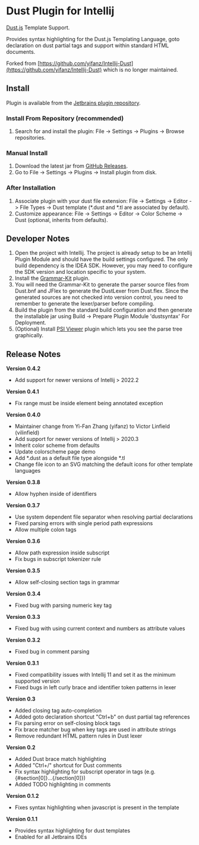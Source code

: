 # Dust Plugin for Intellij

[Dust.js](http://linkedin.github.com/dustjs/) Template Support.

Provides syntax highlighting for the Dust.js Templating Language, goto declaration on dust partial tags and support
within standard HTML documents.

Forked from [https://github.com/yifanz/Intellij-Dust](https://github.com/yifanz/Intellij-Dust)
which is no longer maintained.

## Install

Plugin is available from the [Jetbrains plugin repository](https://plugins.jetbrains.com/plugin/16458-dust-js).

### Install From Repository (recommended)

1. Search for and install the plugin: File -> Settings -> Plugins -> Browse repositories.

### Manual Install

1. Download the latest jar from [GitHub Releases](https://github.com/vilinfield/Intellij-Dust/releases).
2. Go to File -> Settings -> Plugins -> Install plugin from disk.

### After Installation

1. Associate plugin with your dust file extension: File -> Settings -> Editor -> File Types -> Dust template (*.dust and *.tl are associated by default).
2. Customize appearance: File -> Settings -> Editor -> Color Scheme -> Dust (optional, inherits from defaults).

## Developer Notes

1. Open the project with Intellij. The project is already setup to be an Intellij Plugin Module and should have the
   build settings configured. The only build dependency is the IDEA SDK. However, you may need to configure the SDK
   version and location specific to your system.
2. Install the [Grammar-Kit](https://plugins.jetbrains.com/plugin/?id=6606) plugin.
3. You will need the Grammar-Kit to generate the parser source files from Dust.bnf and JFlex to generate the DustLexer
   from Dust.flex. Since the generated sources are not checked into version control, you need to remember to generate
   the lexer/parser before compiling.
4. Build the plugin from the standard build configuration and then generate the installable jar using
   Build -> Prepare Plugin Module 'dustsyntax' For Deployment.
5. (Optional) Install [PSI Viewer](https://plugins.jetbrains.com/plugin/?id=227) plugin which lets you see the parse
   tree graphically.

## Release Notes

**Version 0.4.2**

* Add support for newer versions of Intellij > 2022.2

**Version 0.4.1**

* Fix range must be inside element being annotated exception

**Version 0.4.0**

* Maintainer change from Yi-Fan Zhang (yifanz) to Victor Linfield (vilinfield)
* Add support for newer versions of Intellij > 2020.3
* Inherit color scheme from defaults
* Update colorscheme page demo
* Add *.dust as a default file type alongside *.tl
* Change file icon to an SVG matching the default icons for other template languages

**Version 0.3.8**

* Allow hyphen inside of identifiers

**Version 0.3.7**

* Use system dependent file separator when resolving partial declarations
* Fixed parsing errors with single period path expressions
* Allow multiple colon tags

**Version 0.3.6**

* Allow path expression inside subscript
* Fix bugs in subscript tokenizer rule

**Version 0.3.5**

* Allow self-closing section tags in grammar

**Version 0.3.4**

* Fixed bug with parsing numeric key tag

**Version 0.3.3**

* Fixed bug with using current context and numbers as attribute values

**Version 0.3.2**

* Fixed bug in comment parsing

**Version 0.3.1**

* Fixed compatibility issues with Intellij 11 and set it as the minimum supported version
* Fixed bugs in left curly brace and identifier token patterns in lexer

**Version 0.3**

* Added closing tag auto-completion
* Added goto declaration shortcut "Ctrl+b" on dust partial tag references
* Fix parsing error on self-closing block tags
* Fix brace matcher bug when key tags are used in attribute strings
* Remove redundant HTML pattern rules in Dust lexer

**Version 0.2**

* Added Dust brace match highlighting
* Added "Ctrl+/" shortcut for Dust comments
* Fix syntax highlighting for subscript operator in tags (e.g. {#section[0]}...{/section[0]})
* Added TODO highlighting in comments

**Version 0.1.2**

* Fixes syntax highlighting when javascript is present in the template

**Version 0.1.1**

* Provides syntax highlighting for dust templates
* Enabled for all Jetbrains IDEs

